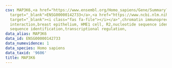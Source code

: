 ```yaml
---
csv: MAP3K6,<a href="https://www.ensembl.org/Homo_sapiens/Gene/Summary?db=core;g=ENSG00000142733"
  target="_blank">ENSG00000142733</a>,<a href="https://www.ncbi.nlm.nih.gov/pubmed/22863008"
  target="_blank"><i class="fas fa-file"></i></a>",chromatin immunoprecipitation assay,direct
  interaction,breast epithelium, HME1 cell, R2,nucleotide sequence identification,nucleotide
  sequence identification,transcriptional regulation,
data_alias: MAP3K6
data_id: ENSG00000142733
data_numevidence: 1
data_species: Homo sapiens
data_taxid: '9606'
title: MAP3K6
---
```

